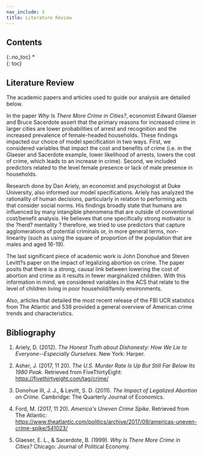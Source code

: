 ```yaml
---
nav_include: 3
title: Literature Review
---
```


## Contents

{:.no_toc}
*  
{: toc}


## Literature Review

The academic papers and articles used to guide our analysis are detailed below.

In the paper *Why Is There More Crime in Cities?*, economist Edward Glaeser and Bruce Sacerdote assert that the primary reasons for increased crime in larger cities are lower probabilities of arrest and recognition and the increased prevalence of female-headed households.  These findings impacted our choice of model specification in two ways.  First, we considered variables that impact the cost and benefits of crime (i.e. in the Glaeser and Sacerdote example, lower likelihood of arrests, lowers the cost of crime, which leads to an increase in crime).  Second, we included predictors related to the level female presence or lack of male presence in households.

Research done by Dan Ariely, an economist and psychologist at Duke University, also informed our model specifications. Ariely has analyzed the rationality of human decisions, particularly in relation to performing acts that consider social norms.  His findings broadly state that humans are influenced by many intangible phenomena that are outside of conventional cost/benefit analysis.  He believes that one specifically strong motivator is the ?herd? mentality ? therefore, we tried to use predictors that capture agglomerations of potential criminals or, in more general terms, non-linearity (such as using the square of proportion of the population that are males and aged 16-19).

The last significant piece of academic work is John Donohue and Steven Levitt?s paper on the impact of legalizing abortion on crime.  The paper posits that there is a strong, causal link between lowering the cost of abortion and crime as it results in fewer marginalized children.  With this information in mind, we considered variables in the ACS that relate to the level of children living in poor household/family environments.

Also, articles that detailed the most recent release of the FBI UCR statistics from The Atlantic and 538 provided a general overview of American crime trends and characteristics.

## Bibliography

1. Ariely, D. (2012). *The Honest Truth about Dishonesty: How We Lie to Everyone--Especially Ourselves*. New York: Harper.

2. Asher, J. (2017, 11 20). *The U.S. Murder Rate Is Up But Still Far Below Its 1980 Peak*. Retrieved from FiveThirtyEight: https://fivethirtyeight.com/tag/crime/

3. Donohue III, J. J., & Levitt, S. D. (2011). *The Impact of Legalized Abortion on Crime*. Cambridge: The Quarterly Journal of Economics.

4. Ford, M. (2017, 11 20). *America's Uneven Crime Spike*. Retrieved from The Atlantic: https://www.theatlantic.com/politics/archive/2017/09/americas-uneven-crime-spike/541023/

5. Glaeser, E. L., & Sacerdote, B. (1999). *Why Is There More Crime in Cities?* Chicago: Journal of Political Economy.
